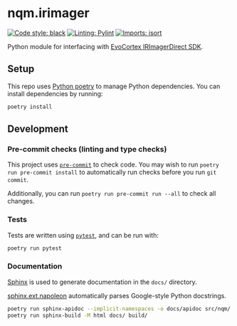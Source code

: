 # nqm.irimager

[![Code style: black](https://img.shields.io/badge/code%20style-black-000000.svg)](https://github.com/psf/black)
[![Linting: Pylint](https://img.shields.io/badge/linting-pylint-yellowgreen)](https://github.com/PyCQA/pylint)
[![Imports: isort](https://img.shields.io/badge/%20imports-isort-%231674b1?style=flat&labelColor=ef8336)](https://pycqa.github.io/isort/)

Python module for interfacing with [EvoCortex IRImagerDirect SDK][1].

[1]: https://evocortex.org/products/irimagerdirect-sdk/

## Setup

This repo uses [Python poetry](https://github.com/python-poetry/poetry) to
manage Python dependencies. You can install dependencies by running:

```bash
poetry install
```

## Development

### Pre-commit checks (linting and type checks)

This project uses [`pre-commit`](https://pre-commit.com/) to check code.
You may wish to run `poetry run pre-commit install` to automatically run
checks before you run `git commit`.

Additionally, you can run `poetry run pre-commit run --all` to check all changes.

### Tests

Tests are written using [`pytest`](https://docs.pytest.org/en/7.2.x/), and can be run with:

```bash
poetry run pytest
```

### Documentation

[Sphinx](https://www.sphinx-doc.org/en/master/index.html) is used to generate
documentation in the `docs/` directory.

[sphinx.ext.napoleon](https://www.sphinx-doc.org/en/master/usage/extensions/napoleon.html)
automatically parses Google-style Python docstrings.

```bash
poetry run sphinx-apidoc --implicit-namespaces -o docs/apidoc src/nqm/
poetry run sphinx-build -M html docs/ build/
```
